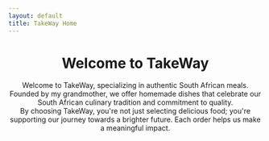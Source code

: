 ```yaml
---
layout: default
title: TakeWay Home
---
```




# <center>Welcome to TakeWay</center>



<center>Welcome to TakeWay, specializing in authentic South African meals. Founded by my grandmother, we offer homemade dishes that celebrate our South African culinary tradition and commitment to quality.</center>

<center>By choosing TakeWay, you're not just selecting delicious food; you're supporting our journey towards a brighter future. Each order helps us make a meaningful impact.</center>

